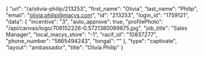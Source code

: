 {
    "url": "\/a\/olivia-philip\/213253",
    "first_name": "Olivia",
    "last_name": "Philip",
    "email": "olivia.philip@macys.com",
    "id": "213253",
    "login_id": "1759121",
    "data": {
        "incentive": "3",
        "auto_approve": true,
        "profilePhoto": "\/api\/canvas\/logo\/706152226-0.5721380089875.jpg",
        "job_title": "Sales Manager",
        "local_macys_store": "-1",
        "racif_id": "10837277",
        "phone_number": "5865494243",
        "tongal": ""
    },
    "type": "captivate",
    "layout": "ambassador",
    "title": "Olivia Philip"
}